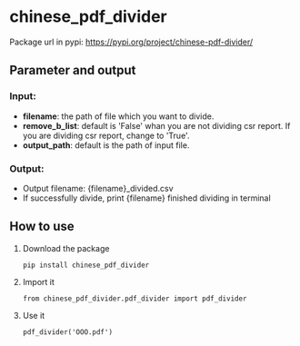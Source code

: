 # **chinese_pdf_divider**

Package url in pypi: https://pypi.org/project/chinese-pdf-divider/  

## **Parameter and output**

### Input: 
* **filename**: the path of file which you want to divide.
* **remove_b_list**: default is 'False' whan you are not dividing csr report. If you are dividing csr report, change to 'True'. 
* **output_path**: default is the path of input file.

### Output: 
* Output filename: {filename}_divided.csv
* If successfully divide, print {filename} finished dividing in terminal

## **How to use**
1. Download the package
    <pre><code>pip install chinese_pdf_divider</code></pre>
2. Import it
    <pre><code>from chinese_pdf_divider.pdf_divider import pdf_divider</code></pre>
3. Use it
    <pre><code>pdf_divider('OOO.pdf')</code></pre>